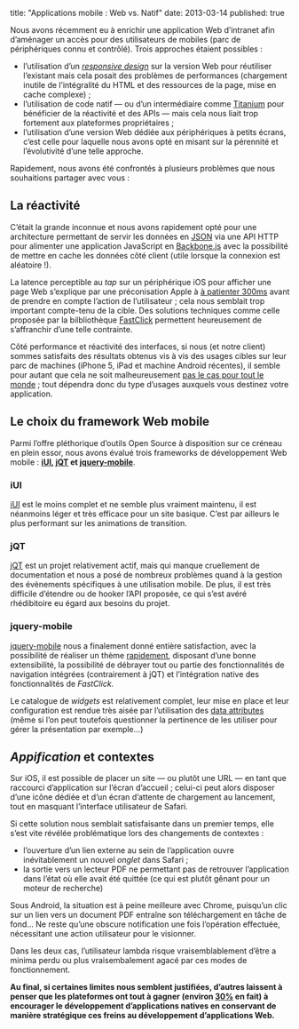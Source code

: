 title: "Applications mobile : Web vs. Natif"
date: 2013-03-14
published: true

Nous avons récemment eu à enrichir une application Web d’intranet afin d’aménager un accès pour des utilisateurs de mobiles (parc de périphériques connu et contrôlé). Trois approches étaient possibles :

- l’utilisation d’un [*responsive design*](https://fr.wikipedia.org/wiki/Responsive_Web_Design) sur la version Web pour réutiliser l’existant mais cela posait des problèmes de performances (chargement inutile de l’intégralité du HTML et des ressources de la page, mise en cache complexe) ;
- l’utilisation de code natif — ou d’un intermédiaire comme [Titanium](http://www.appcelerator.com/platform/titanium-sdk/) pour bénéficier de la réactivité et des APIs — mais cela nous liait trop fortement aux plateformes propriétaires ;
- l’utilisation d’une version Web dédiée aux périphériques à petits écrans, c’est celle pour laquelle nous avons opté en misant sur la pérennité et l’évolutivité d’une telle approche.

Rapidement, nous avons été confrontés à plusieurs problèmes que nous souhaitions partager avec vous :

## La réactivité

C’était la grande inconnue et nous avons rapidement opté pour une architecture permettant de servir les données en [JSON](http://json.org/) via une API HTTP pour alimenter une application JavaScript en [Backbone.js](http://backbonejs.org/) avec la possibilité de mettre en cache les données côté client (utile lorsque la connexion est aléatoire !).

La latence perceptible au *tap* sur un périphérique iOS pour afficher une page Web s’explique par une préconisation Apple à [à patienter 300ms](http://cubiq.org/remove-onclick-delay-on-webkit-for-iphone) avant de prendre en compte l’action de l’utilisateur ; cela nous semblait trop important compte-tenu de la cible. Des solutions techniques comme celle proposée par la bilbliothèque [FastClick] permettent heureusement de s’affranchir d’une telle contrainte.

Côté performance et réactivité des interfaces, si nous (et notre client) sommes satisfaits des résultats obtenus vis à vis des usages cibles sur leur parc de machines (iPhone 5, iPad et machine Android récentes), il semble pour autant que cela ne soit malheureusement [pas le cas pour tout le monde](http://blog.xero.com/2013/03/making-mobile-work/) ; tout dépendra donc du type d’usages auxquels vous destinez votre application.

## Le choix du framework Web mobile

Parmi l’offre pléthorique d’outils Open Source à disposition sur ce créneau en plein essor, nous avons évalué trois frameworks de développement Web mobile : **[iUI], [jQT] et [jquery-mobile]**.

### iUI

[iUI] est le moins complet et ne semble plus vraiment maintenu, il est néanmoins léger et très efficace pour un site basique. C’est par ailleurs le plus performant sur les animations de transition.

### jQT

[jQT] est un projet relativement actif, mais qui manque cruellement de documentation et nous a posé de nombreux problèmes quand à la gestion des évènements spécifiques à une utilisation mobile. De plus, il est très difficile d’étendre ou de hooker l’API proposée, ce qui s’est avéré rhédibitoire eu égard aux besoins du projet.

### jquery-mobile

[jquery-mobile] nous a finalement donné entière satisfaction, avec la possibilité de réaliser un thème [rapidement](http://jquerymobile.com/themeroller/), disposant d’une bonne extensibilité, la possibilité de débrayer tout ou partie des fonctionnalités de navigation intégrées (contrairement à jQT) et l’intégration native des fonctionnalités de *FastClick*.

Le catalogue de *widgets* est relativement complet, leur mise en place et leur configuration est rendue très aisée par l’utilisation des [data attributes] (même si l’on peut toutefois questionner la pertinence de les utiliser pour gérer la présentation par exemple…)

## *Appification* et contextes

Sur iOS, il est possible de placer un site — ou plutôt une URL — en tant que raccourci d’application sur l’écran d’accueil ; celui-ci peut alors disposer d’une icône dédiée et d’un écran d’attente de chargement au lancement, tout en masquant l’interface utilisateur de Safari.

Si cette solution nous semblait satisfaisante dans un premier temps, elle s’est vite révélée problématique lors des changements de contextes :

- l’ouverture d’un lien externe au sein de l’application ouvre inévitablement un nouvel *onglet* dans Safari ;
- la sortie vers un lecteur PDF ne permettant pas de retrouver l’application dans l’état où elle avait été quittée (ce qui est plutôt gênant pour un moteur de recherche)

Sous Android, la situation est à peine meilleure avec Chrome, puisqu’un clic sur un lien vers un document PDF entraîne son téléchargement en tâche de fond… Ne reste qu’une obscure notification une fois l’opération effectuée, nécessitant une action utilisateur pour le visionner.

Dans les deux cas, l’utilisateur lambda risque vraisemblablement d’être a minima perdu ou plus vraisembalement agacé par ces modes de fonctionnement.

**Au final, si certaines limites nous semblent justifiées, d’autres laissent à penser que les plateformes ont tout à gagner (environ [30%](http://www.washingtonpost.com/wp-dyn/content/article/2011/02/18/AR2011021807943.html) en fait) à encourager le développement d’applications natives en conservant de manière stratégique ces freins au développement d’applications Web.**

[iUI]: http://www.iui-js.org/
[jQT]: http://jqtjs.com/
[jquery-mobile]: http://jquerymobile.com/
[data attributes]: http://ejohn.org/blog/html-5-data-attributes/
[FastClick]: https://github.com/ftlabs/fastclick
